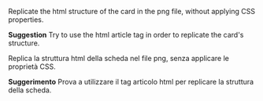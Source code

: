 
Replicate the html structure of the card in the png file, without applying CSS properties.

**Suggestion**
Try to use the html article tag in order to replicate the card's structure.


Replica la struttura html della scheda nel file png, senza applicare le proprietà CSS.

**Suggerimento**
Prova a utilizzare il tag articolo html per replicare la struttura della scheda.